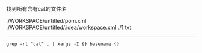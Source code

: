 找到所有含有cat的文件名

./WORKSPACE/untitled/pom.xml
./WORKSPACE/untitled/.idea/workspace.xml
./1.txt

<hr>

```shell
grep -rl "cat" . | xargs -I {} basename {}
```
